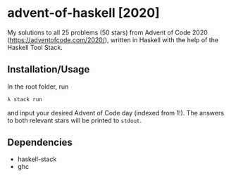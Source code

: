 # advent-of-haskell [2020]
My solutions to all 25 problems (50 stars) from Advent of Code 2020 (https://adventofcode.com/2020/), written in Haskell with the help of the Haskell Tool Stack.

## Installation/Usage
In the root folder, run
```bash
λ stack run
```
and input your desired Advent of Code day (indexed from 1!). The answers to both relevant stars will be printed to `stdout`. 

## Dependencies
* haskell-stack
* ghc
